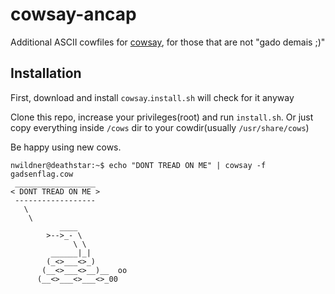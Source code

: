 # cowsay-ancap

Additional ASCII cowfiles for [cowsay](http://en.wikipedia.org/wiki/Cowsay), for those that are not "gado demais ;)"

## Installation
First, download and install `cowsay`.`install.sh` will check for it anyway

Clone this repo, increase your privileges(root) and run `install.sh`. Or just copy everything inside `/cows` dir to your cowdir(usually `/usr/share/cows`)

Be happy using new cows.

    nwildner@deathstar:~$ echo "DONT TREAD ON ME" | cowsay -f gadsenflag.cow
     __________________
    < DONT TREAD ON ME >
     ------------------
       \
        \
               ____
            >-->_- \
                  \ \
             ______|_|
            (_<>___<>_)
           (__<>___<>__)__  oo
          (__<>___<>___<>_00
